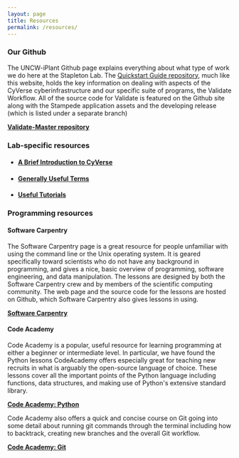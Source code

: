 ```yaml
---
layout: page
title: Resources
permalink: /resources/
---
```





### Our Github

The UNCW-iPlant Github page explains everything about what type of work we do here at the Stapleton Lab. 
The [Quickstart Guide repository](https://github.com/UNCW-iPlant/Quickstart-guide), much like this website, holds the key information on dealing with aspects of the CyVerse cyberinfrastructure and our specific suite of programs, the Validate Workflow.
All of the source code for Validate is featured on the Github site along with the Stampede application assets and the developing release (which is listed under a separate branch)

[**Validate-Master repository**](https://github.com/UNCW-iPlant/Validate-Master)

### Lab-specific resources
- #### [A Brief Introduction to CyVerse]({{site.baseurl}}/intro-to-cyverse/)
- #### [Generally Useful Terms]({{site.baseurl}}/useful-terms/)
- #### [Useful Tutorials]({{site.baseurl}}/useful-tutorials/)


### Programming resources




#### Software Carpentry

The Software Carpentry page is a great resource for people unfamiliar with using the command line or the Unix operating system. 
It is geared specifically toward scientists who do not have any background in programming, 
and gives a nice, basic overview of programming, software engineering, and data manipulation. 
The lessons are designed by both the Software Carpentry crew and by members of the scientific computing community. 
The web page and the source code for the lessons are hosted on Github, which Software Carpentry also gives lessons in using.

[**Software Carpentry**](http://software-carpentry.org/lessons/)


#### Code Academy

Code Academy is a popular, useful resource for learning programming at either a beginner or intermediate level. 
In particular, we have found the Python lessons CodeAcademy offers especially great for teaching new recruits in what is arguably the open-source language of choice.
These lessons cover all the important points of the Python language including functions, data structures, and making use of Python's extensive standard library.

[**Code Academy: Python**](https://www.codecademy.com/learn/python)


Code Academy also offers a quick and concise course on Git going into some detail about running git commands through the terminal including how to backtrack, creating new branches and the overall Git workflow. 

[**Code Academy: Git**](https://www.codecademy.com/learn/learn-git)


